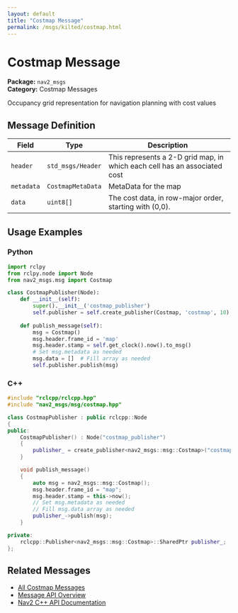 ```yaml
---
layout: default
title: "Costmap Message"
permalink: /msgs/kilted/costmap.html
---
```


# Costmap Message

**Package:** `nav2_msgs`  
**Category:** Costmap Messages

Occupancy grid representation for navigation planning with cost values

## Message Definition

| Field | Type | Description |
|-------|------|-------------|
| `header` | `std_msgs/Header` | This represents a 2-D grid map, in which each cell has an associated cost |
| `metadata` | `CostmapMetaData` | MetaData for the map |
| `data` | `uint8[]` | The cost data, in row-major order, starting with (0,0). |



## Usage Examples

### Python

```python
import rclpy
from rclpy.node import Node
from nav2_msgs.msg import Costmap

class CostmapPublisher(Node):
    def __init__(self):
        super().__init__('costmap_publisher')
        self.publisher = self.create_publisher(Costmap, 'costmap', 10)
        
    def publish_message(self):
        msg = Costmap()
        msg.header.frame_id = 'map'
        msg.header.stamp = self.get_clock().now().to_msg()
        # Set msg.metadata as needed
        msg.data = []  # Fill array as needed
        self.publisher.publish(msg)
```

### C++

```cpp
#include "rclcpp/rclcpp.hpp"
#include "nav2_msgs/msg/costmap.hpp"

class CostmapPublisher : public rclcpp::Node
{
public:
    CostmapPublisher() : Node("costmap_publisher")
    {
        publisher_ = create_publisher<nav2_msgs::msg::Costmap>("costmap", 10);
    }

    void publish_message()
    {
        auto msg = nav2_msgs::msg::Costmap();
        msg.header.frame_id = "map";
        msg.header.stamp = this->now();
        // Set msg.metadata as needed
        // Fill msg.data array as needed
        publisher_->publish(msg);
    }

private:
    rclcpp::Publisher<nav2_msgs::msg::Costmap>::SharedPtr publisher_;
};
```

## Related Messages

- [All Costmap Messages](/kilted/msgs/index.html#costmap-messages)
- [Message API Overview](/kilted/msgs/index.html)
- [Nav2 C++ API Documentation](/kilted/html/index.html)
